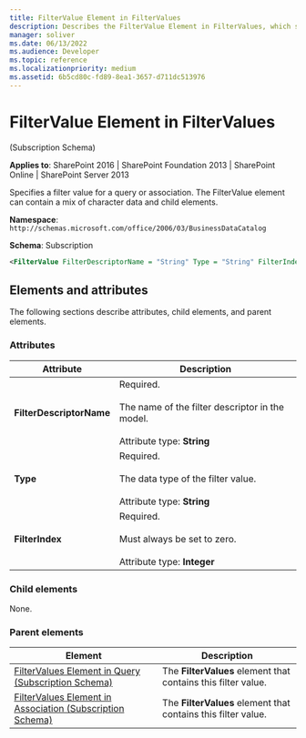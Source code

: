 ```yaml
---
title: FilterValue Element in FilterValues
description: Describes the FilterValue Element in FilterValues, which specifies a filter value for a query or association. The element can contain a mix of character data and child elements.
manager: soliver
ms.date: 06/13/2022
ms.audience: Developer
ms.topic: reference
ms.localizationpriority: medium
ms.assetid: 6b5cd80c-fd89-8ea1-3657-d711dc513976
---
```


# FilterValue Element in FilterValues

(Subscription Schema)

**Applies to**: SharePoint 2016 | SharePoint Foundation 2013 | SharePoint Online | SharePoint Server 2013

Specifies a filter value for a query or association. The FilterValue element can contain a mix of character data and child elements.

**Namespace**: `http://schemas.microsoft.com/office/2006/03/BusinessDataCatalog`

**Schema**: Subscription

```XML
<FilterValue FilterDescriptorName = "String" Type = "String" FilterIndex = "Integer"> </FilterValue>
```

## Elements and attributes

The following sections describe attributes, child elements, and parent elements.

### Attributes

| Attribute | Description |
|-----------|-------------|
| **FilterDescriptorName** | Required.</br></br>The name of the filter descriptor in the model.</br></br>Attribute type: **String** |
| **Type** | Required.</br></br>The data type of the filter value.</br></br>Attribute type: **String** |
| **FilterIndex** | Required.</br></br>Must always be set to zero.</br></br>Attribute type: **Integer** |

### Child elements

None.

### Parent elements

| Element | Description |
|---------|-------------|
| [FilterValues Element in Query (Subscription Schema)](filtervalues-element-in-query-subscription-schema.md) | The **FilterValues** element that contains this filter value. |
| [FilterValues Element in Association (Subscription Schema)](filtervalues-element-in-association-subscription-schema.md) | The **FilterValues** element that contains this filter value. |
